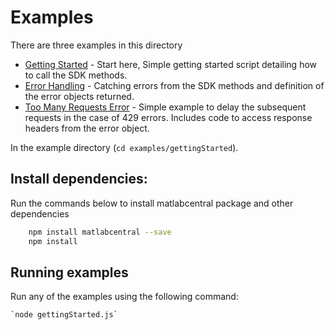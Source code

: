 # Examples

There are three examples in this directory

- [Getting Started](gettingStarted.js) - Start here, Simple getting started script detailing how to call the SDK methods.
- [Error Handling](errorHandling.js) - Catching errors from the SDK methods and definition of the error objects returned.
- [Too Many Requests Error](tooManyRequestsError.js) - Simple example to delay the subsequent requests in the case of 429 errors. Includes code to access response headers from the error object.

In the example directory (`cd examples/gettingStarted`).

## Install dependencies:

Run the commands below to install matlabcentral package and other dependencies

```sh
    npm install matlabcentral --save
    npm install
```

## Running examples

Run any of the examples using the following command:

    `node gettingStarted.js`
